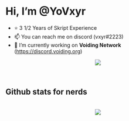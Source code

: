 # Hi, I’m **@YoVxyr**
- ⭐ 3 1/2 Years of Skript Experience
- 📫 You can reach me on discord (vxyr#2223)
- 🌱 I’m currently working on **Voiding Network** (https://discord.voiding.org)


<p align="center"><a href="https://discord.com/users/653095059092144129"><img align="center" src="https://lanyard-profile-readme.vercel.app/api/653095059092144129?bg=302c33"></a></p>

<br />


<h2>Github stats for nerds</h2>
<p align = center>
  <br />
  <img src = "[https://github-readme-streak-stats.herokuapp.com/?user=yovxyr&theme=dark](https://streak-stats.demolab.com?user=YoVxyr&theme=violet-punch&hide_border=true&date_format=M%20j%5B%2C%20Y%5D&background=191919)">
</p>




